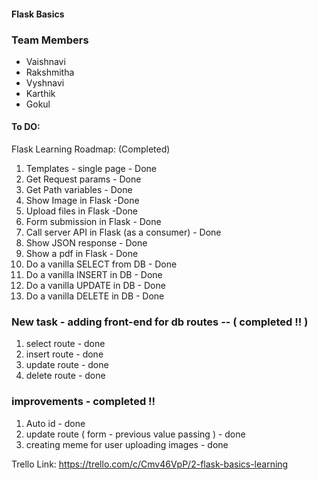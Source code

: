#### Flask Basics

### Team Members

- Vaishnavi
- Rakshmitha
- Vyshnavi
- Karthik
- Gokul

#### To DO:

Flask Learning Roadmap: (Completed)

1. Templates - single page - Done
2. Get Request params - Done
3. Get Path variables - Done
4. Show Image in Flask -Done
5. Upload files in Flask -Done
6. Form submission in Flask - Done
7. Call server API in Flask (as a consumer) - Done
8. Show JSON response - Done
9. Show a pdf in Flask - Done
10. Do a vanilla SELECT from DB - Done
11. Do a vanilla INSERT in DB - Done
12. Do a vanilla UPDATE in DB - Done
13. Do a vanilla DELETE in DB - Done

### New task - adding front-end for db routes -- ( completed !! )

1. select route - done
2. insert route - done
3. update route - done
4. delete route - done

### improvements - completed !!

1. Auto id - done
2. update route ( form - previous value passing ) - done
3. creating meme for user uploading images - done

Trello Link:
https://trello.com/c/Cmv46VpP/2-flask-basics-learning
